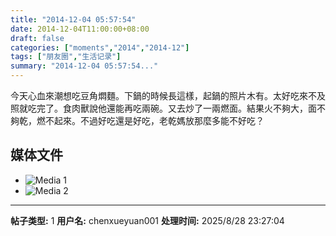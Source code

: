 ```yaml
---
title: "2014-12-04 05:57:54"
date: 2014-12-04T11:00:00+08:00
draft: false
categories: ["moments","2014","2014-12"]
tags: ["朋友圈","生活记录"]
summary: "2014-12-04 05:57:54..."
---
```


今天心血來潮想吃豆角燜麵。下鍋的時候長這樣，起鍋的照片木有。太好吃來不及照就吃完了。食肉獸說他還能再吃兩碗。又去炒了一兩燃面。結果火不夠大，面不夠乾，燃不起來。不過好吃還是好吃，老乾媽放那麼多能不好吃？

## 媒体文件

- ![Media 1](/Moments/photos/2014-12-04/201412040557540.jpg)
- ![Media 2](/Moments/photos/2014-12-04/201412040557541.jpg)

---

**帖子类型:** 1
**用户名:** chenxueyuan001
**处理时间:** 2025/8/28 23:27:04